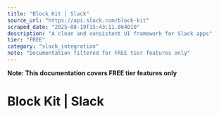 ```yaml
---
title: "Block Kit | Slack"
source_url: "https://api.slack.com/block-kit"
scraped_date: "2025-08-19T15:43:11.864010"
description: "A clean and consistent UI framework for Slack apps"
tier: "FREE"
category: "slack_integration"
note: "Documentation filtered for FREE tier features only"
---
```

**Note: This documentation covers FREE tier features only**

# Block Kit | Slack

